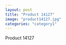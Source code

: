 ```yaml
---
layout: post
title: "Product 14127"
image: "product14127.jpg"
categories: "category1"
---
```

Product 14127
